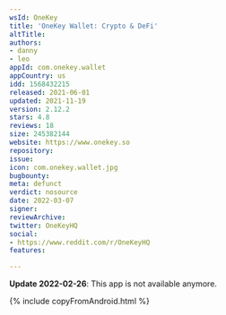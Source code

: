 ```yaml
---
wsId: OneKey
title: 'OneKey Wallet: Crypto & DeFi'
altTitle: 
authors:
- danny
- leo
appId: com.onekey.wallet
appCountry: us
idd: 1568432215
released: 2021-06-01
updated: 2021-11-19
version: 2.12.2
stars: 4.8
reviews: 18
size: 245382144
website: https://www.onekey.so
repository: 
issue: 
icon: com.onekey.wallet.jpg
bugbounty: 
meta: defunct
verdict: nosource
date: 2022-03-07
signer: 
reviewArchive: 
twitter: OneKeyHQ
social:
- https://www.reddit.com/r/OneKeyHQ
features: 

---
```


**Update 2022-02-26**: This app is not available anymore.

{% include copyFromAndroid.html %}
